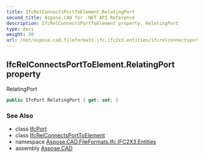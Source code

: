 ```yaml
---
title: IfcRelConnectsPortToElement.RelatingPort
second_title: Aspose.CAD for .NET API Reference
description: IfcRelConnectsPortToElement property. RelatingPort
type: docs
weight: 30
url: /net/aspose.cad.fileformats.ifc.ifc2x3.entities/ifcrelconnectsporttoelement/relatingport/
---
```

## IfcRelConnectsPortToElement.RelatingPort property

RelatingPort

```csharp
public IfcPort RelatingPort { get; set; }
```

### See Also

* class [IfcPort](../../ifcport/)
* class [IfcRelConnectsPortToElement](../)
* namespace [Aspose.CAD.FileFormats.Ifc.IFC2X3.Entities](../../ifcrelconnectsporttoelement/)
* assembly [Aspose.CAD](../../../)


